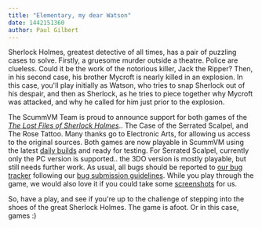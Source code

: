 ```yaml
---
title: "Elementary, my dear Watson"
date: 1442151360
author: Paul Gilbert
---
```


Sherlock Holmes, greatest detective of all times, has a pair of puzzling cases to solve. Firstly, a gruesome murder outside a theatre. Police are clueless. Could it be the work of the notorious killer, Jack the Ripper? Then, in his second case, his brother Mycroft is nearly killed in an explosion. In this case, you'll play initially as Watson, who tries to snap Sherlock out of his despair, and then as Sherlock, as he tries to piece together why Mycroft was attacked, and why he called for him just prior to the explosion.

The ScummVM Team is proud to announce support for both games of the [*The Lost Files of Sherlock Holmes*](https://en.wikipedia.org/wiki/The_Lost_Files_of_Sherlock_Holmes).. The Case of the Serrated Scalpel, and The Rose Tattoo. Many thanks go to Electronic Arts, for allowing us access to the original sources. Both games are now playable in ScummVM using the latest [daily builds](/downloads/#daily) and ready for testing. For Serrated Scalpel, currently only the PC version is supported.. the 3DO version is mostly playable, but still needs further work. As usual, all bugs should be reported to [our bug tracker](http://bugs.scummvm.org/) following our [bug submission guidelines](/faq/#question.report-bugs). While you play through the game, we would also love it if you could take some [screenshots](http://wiki.scummvm.org/index.php/Screenshots) for us.

So, have a play, and see if you're up to the challenge of stepping into the shoes of the great Sherlock Holmes. The game is afoot. Or in this case, games :)
